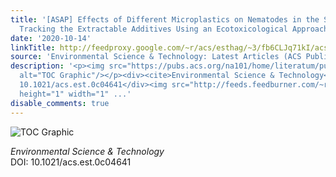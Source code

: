 ```yaml
---
title: '[ASAP] Effects of Different Microplastics on Nematodes in the Soil Environment:
  Tracking the Extractable Additives Using an Ecotoxicological Approach'
date: '2020-10-14'
linkTitle: http://feedproxy.google.com/~r/acs/esthag/~3/fb6CLJq71kI/acs.est.0c04641
source: 'Environmental Science & Technology: Latest Articles (ACS Publications)'
description: '<p><img src="https://pubs.acs.org/na101/home/literatum/publisher/achs/journals/content/esthag/0/esthag.ahead-of-print/acs.est.0c04641/20201014/images/medium/es0c04641_0006.gif"
  alt="TOC Graphic"/></p><div><cite>Environmental Science & Technology</cite></div><div>DOI:
  10.1021/acs.est.0c04641</div><img src="http://feeds.feedburner.com/~r/acs/esthag/~4/fb6CLJq71kI"
  height="1" width="1" ...'
disable_comments: true
---
```

<p><img src="https://pubs.acs.org/na101/home/literatum/publisher/achs/journals/content/esthag/0/esthag.ahead-of-print/acs.est.0c04641/20201014/images/medium/es0c04641_0006.gif" alt="TOC Graphic"/></p><div><cite>Environmental Science & Technology</cite></div><div>DOI: 10.1021/acs.est.0c04641</div><img src="http://feeds.feedburner.com/~r/acs/esthag/~4/fb6CLJq71kI" height="1" width="1" ...